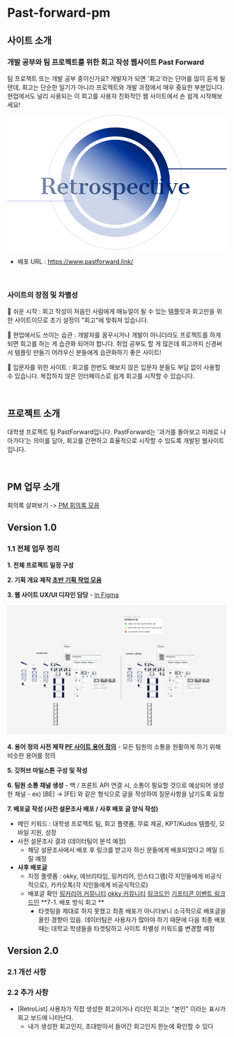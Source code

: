 # Past-forward-pm

## 사이트 소개

### 개발 공부와 팀 프로젝트를 위한 회고 작성 웹사이트 Past Forward
팀 프로젝트 또는 개발 공부 중이신가요? 개발자가 되면 '회고'라는 단어를 많이 듣게 될 텐데, 회고는 단순한 일기가 아니라 프로젝트와 개발 과정에서 매우 중요한 부분입니다. 현업에서도 널리 사용되는 이 회고를 사용자 친화적인 웹 사이트에서 손 쉽게 시작해보세요!

![mainPage](https://github.com/donga-it-club/past-forward-pm/blob/main/images/%EC%82%AC%EC%9D%B4%ED%8A%B8%20%EB%A1%9C%EA%B3%A0.png)


- 배포 URL : https://www.pastforward.link/

<br>

### 사이트의 장점 및 차별성
🔹 쉬운 시작 : 회고 작성이 처음인 사람에게 매뉴얼이 될 수 있는 템플릿과 회고만을 위한 사이트이므로 초기 설정이 "회고"에 맞춰져 있습니다.

🔹 현업에서도 쓰이는 습관 : 개발자를 꿈꾸시거나 개발이 아니더라도 프로젝트를 하게 되면 회고를 하는 게 습관화 되어야 합니다. 취업 공부도 할 게 많은데 회고까지 신경써서 템플릿 만들기 어려우신 분들에게 습관화하기 좋은 사이트!

🔹 입문자를 위한 사이트 : 회고를 한번도 해보지 않은 입문자 분들도 부담 없이 사용할 수 있습니다. 복잡하지 않은 인터페이스로 쉽게 회고를 시작할 수 있습니다.

 <br>

## 프로젝트 소개

대학생 프로젝트 팀 PastForward입니다. PastForward는 '과거를 돌아보고 미래로 나아가다'는 의미를 담아, 회고를 간편하고 효율적으로 시작할 수 있도록 개발된 웹사이트입니다.

<br>


## PM 업무 소개
회의록 살펴보기 -> [PM 회의록 모음](https://github.com/donga-it-club/past-forward-pm/wiki/Meeting-File)

## Version 1.0
### 1.1 전체 업무 정리

**1. 전체 프로젝트 일정 구성**  

**2. 기획 개요 제작 [**초반 기획 작업 모음**](https://www.notion.so/e7ff61f1a34f4edcba21b3d08666e43d?pvs=21)** 

**3. 웹 사이트 UX/UI 디자인 담당** - [in Figma](https://www.figma.com/file/zJaBNvTvLlG0d9h5TILICj/Past-Forward-Web-Site?type=design&node-id=524%3A9733&mode=design&t=B3sGfj94IRz1BbZV-1)

![Figma 작업창](./images/Figma.png)


**4. 용어 정의 사전 제작 [PF 사이트 용어 정의](https://www.notion.so/PF-2a9d6f970ba544d980fce11501fba1d7?pvs=21)** 
    - 모든 팀원의 소통을 원활하게 하기 위해 비슷한 용어를 정의
      
**5. 깃허브 마일스톤 구성 및 작성**


**6. 팀원 소통 채널 생성**
    - 백 / 프론트 API 연결 시, 소통이 필요할 것으로 예상되어 생성한 채널
    - ex) [BE] → [FE] 와 같은 형식으로 글을 작성하여 질문사항을 남기도록 요청


**7. 배포글 작성 (사전 설문조사 배포 / 사후 배포 글 양식 작성)**
- 메인 키워드
  : 대학생 프로젝트 팀, 회고 플랫폼, 무료 제공, KPT/Kudos 템플릿, 모바일 지원, 성장
- 사전 설문조사 결과 (데이터팀이 분석 예정)
    - 해당 설문조사에서 배포 후 링크를 받고자 하신 분들에게 배포되었다고 메일 드릴 예정
- **사후 배포글**
    - 지정 플랫폼 : okky, 에브리타임, 링커리어, 인스타그램(각 지인들에게 비공식적으로), 카카오톡(각 지인들에게 비공식적으로)
    - 배포글 확인
          [링커리어 커뮤니티](https://community.linkareer.com/jayuu/2969023)
          [okky 커뮤니티](https://okky.kr/articles/1498997)
          [링크드인](https://www.linkedin.com/posts/%EB%AF%B8%EC%A0%95-%EA%B6%8C-08bb5b251_uqmqte-qpqrqe-uikrxgsxjtxu-activity-7192470955422580736-iWB-?utm_source=share&utm_medium=member_ios)
          [기프티콘 이벤트 링크드인](https://www.linkedin.com/posts/%EB%AF%B8%EC%A0%95-%EA%B6%8C-08bb5b251_uqmqte-qpqrqe-uikrxgsxjtxu-activity-7194226159188885504-G9Dd?utm_source=share&utm_medium=member_ios)
**7-1. 배포 방식 회고 **
      - 타겟팅을 제대로 하지 못했고 최종 배포가 아니다보니 소극적으로 배포글을 올린 경향이 있음. 데이터팀은 사용자가 많아야 하기 때문에 다음 최종 배포때는 대학교 학생들을 타겟팅하고 사이트 차별성 키워드를 변경할 예정


## Version 2.0
### 2.1 개선 사항
    
### 2.2 추가 사항

- [RetroList] 사용자가 직접 생성한 회고이거나 리더인 회고는 "본인" 이라는 표시가 회고 보드에 나타난다.
   - 내가 생성한 회고인지, 초대받아서 들어간 회고인지 한눈에 확인할 수 있다
